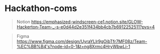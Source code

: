# Hackathon-coms

> Notion 
https://emphasized-windscreen-ce1.notion.site/GLOW-Hackerton-Team-_-s-e0d44d2e351f434bb4cb7b6912252511?pvs=4

> Figma
https://www.figma.com/design/UyraYLlr9gOibTfr7MF08z/Team-%EC%BB%B4's?node-id=0-1&t=ng8Xrmc4HryWbwLj-1
